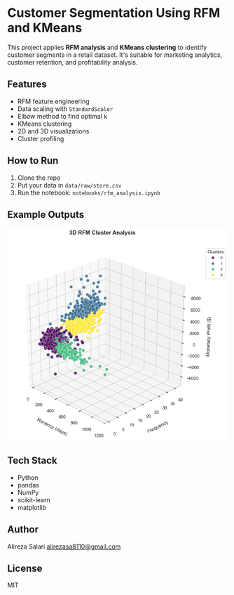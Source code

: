 # Customer Segmentation Using RFM and KMeans

This project applies **RFM analysis** and **KMeans clustering** to identify customer segments in a retail dataset. It's suitable for marketing analytics, customer retention, and profitability analysis.

## Features

- RFM feature engineering
- Data scaling with `StandardScaler`
- Elbow method to find optimal k
- KMeans clustering
- 2D and 3D visualizations
- Cluster profiling

## How to Run

1. Clone the repo
2. Put your data in `data/raw/store.csv`
3. Run the notebook: `notebooks/rfm_analysis.ipynb`

## Example Outputs

![3D Clustering](result\plots\3D_cluster_plot.png)

## Tech Stack

- Python
- pandas 
- NumPy
- scikit-learn
- matplotlib

## Author

Alireza Salari 
alirezasa8110@gmail.com

## License

MIT
